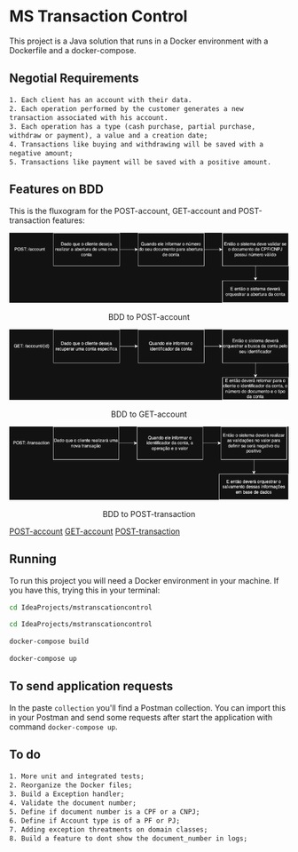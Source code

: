 
# MS Transaction Control

This project is a Java solution that runs in a Docker environment with a Dockerfile and a docker-compose.

## Negotial Requirements

```text
1. Each client has an account with their data.
2. Each operation performed by the customer generates a new transaction associated with his account.
3. Each operation has a type (cash purchase, partial purchase, withdraw or payment), a value and a creation date;
4. Transactions like buying and withdrawing will be saved with a negative amount;
5. Transactions like payment will be saved with a positive amount.
```

## Features on BDD

This is the fluxogram for the POST-account, GET-account and POST-transaction features:

<div align="center">
    <img src="./doc/post-account.png" alt="BDD to POST-account">
    <p>BDD to POST-account</p>
</div>

<div align="center">
    <img src="./doc/get-account.png" alt="BDD to GET-account">
    <p>BDD to GET-account</p>
</div>

<div align="center">
    <img src="./doc/post-transaction.png" alt="BDD to POST-transaction">
    <p>BDD to POST-transaction</p>
</div>

[POST-account](./doc/post-account.png)
[GET-account](./doc/get-account.png)
[POST-transaction](./doc/post-transaction.png)

## Running

To run this project you will need a Docker environment in your machine. If you have this, trying this in your terminal:

```bash
cd IdeaProjects/mstranscationcontrol
```

```bash
cd IdeaProjects/mstranscationcontrol
```

```bash
docker-compose build
```

```bash
docker-compose up
```

## To send application requests

In the paste `collection` you'll find a Postman collection. You can import this in your Postman and send some requests after start the application with command `docker-compose up`.

## To do

```text
1. More unit and integrated tests;
2. Reorganize the Docker files;
3. Build a Exception handler;
4. Validate the document number;
5. Define if document number is a CPF or a CNPJ;
6. Define if Account type is of a PF or PJ;
7. Adding exception threatments on domain classes;
8. Build a feature to dont show the document_number in logs;
```